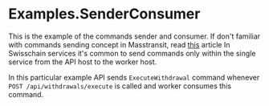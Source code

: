 # Examples.SenderConsumer

This is the example of the commands sender and consumer. If don't familiar with commands sending concept in Masstransit, read [this](https://masstransit-project.com/usage/producers.html#send) article
In Swisschain services it's common to send commands only within the single service from the API host to the worker host.

In this particular example API sends `ExecuteWithdrawal` command whenever `POST /api/withdrawals/execute` is called and worker consumes this command.